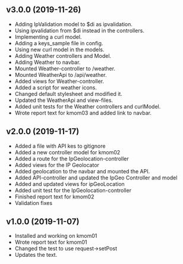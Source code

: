 ## v3.0.0 (2019-11-26)

-   Adding IpValidation model to \$di as ipvalidation.
-   Using ipvalidation from \$di instead in the controllers.
-   Implementing a curl model.
-   Adding a keys_sample file in config.
-   Using new curl model in the models.
-   Adding Weather controllers and Model.
-   Adding Weather to navbar.
-   Mounted Weather-controller to /weather.
-   Mounted WeatherApi to /api/weather.
-   Added views for Weather-controller.
-   Added a script for weather icons.
-   Changed default stylesheet and modified it.
-   Updated the WeatherApi and view-files.
-   Added unit tests for the Weather controllers and curlModel.
-   Wrote report text for kmom03 and added link to navbar.

## v2.0.0 (2019-11-17)

-   Added a file with API kes to gitignore
-   Added a new controller model for kmom02
-   Added a route for the IpGeolocation-controller
-   Added views for the IP Geolocator
-   Added geolocation to the navbar and mounted the API.
-   Added API-controller and updated the IpGeo Controller and model
-   Added and updated views for ipGeoLocation
-   Added unit test for the IpGeolocation-controller
-   Finished report text for kmom02
-   Validation fixes

## v1.0.0 (2019-11-07)

-   Installed and working on kmom01
-   Wrote report text for kmom01
-   Changed the test to use request->setPost
-   Updates the text.
